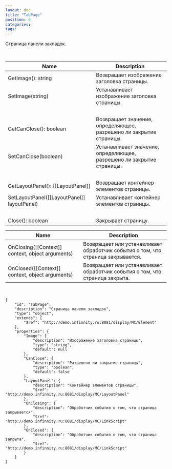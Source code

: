```yaml
---
layout: doc
title: "TabPage"
position: 0
categories: 
tags: 
---
```


Страница панели закладок.

 

|Name|Description|
|----|-----------|
|GetImage(): string|Возвращает изображение заголовка страницы.|
|SetImage(string)|Устанавливает изображение заголовка страницы.|
| | |
|GetCanClose(): boolean|Возвращает значение, определяющее, разрешено ли закрытие страницы.|
|SetCanClose(boolean)|Устанавливает значение, определяющее, разрешено ли закрытие страницы.|
| | |
|GetLayoutPanel(): [[LayoutPanel]]|Возвращает контейнер элементов страницы.|
|SetLayoutPanel([[LayoutPanel]] layoutPanel)|Устанавливает контейнер элементов страницы.|
| | |
|Close(): boolean|Закрывает страницу.|

|Name|Description|
|----|-----------|
|OnClosing([[Context]] context, object arguments)|Возвращает или устанавливает обработчик события о том, что страница закрывается.|
|OnClosed([[Context]] context, object arguments)|Возвращает или устанавливает обработчик события о том, что страница закрыта.|

  

```
{
	"id": "TabPage",
	"description": "Страница панели закладок",
	"type": "object",
	"extends": {
		"$ref": "http://demo.infinnity.ru:8081/display/MC/Element"
	},
	"properties": {
		"Image": {
			"description": "Изображение заголовка страницы",
			"type": "string",
			"default": null
		},
		"CanClose": {
			"description": "Разрешено ли закрытие страницы",
			"type": "boolean",
			"default": false
		},
		"LayoutPanel": {
			"description": "Контейнер элементов страницы",
			"$ref": "http://demo.infinnity.ru:8081/display/MC/LayoutPanel"
		},
        "OnClosing": {
            "description": "Обработчик события о том, что страница закрывается",
            "$ref": "http://demo.infinnity.ru:8081/display/MC/LinkScript"
        },
        "OnClosed": {
            "description": "Обработчик события о том, что страница закрыта",
            "$ref": "http://demo.infinnity.ru:8081/display/MC/LinkScript"
        }
	}
}
```

 

 

